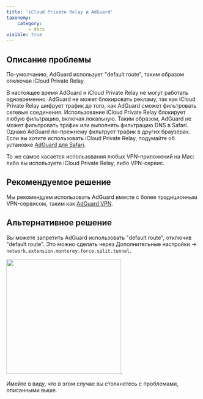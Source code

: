 ```yaml
---
title: 'iCloud Private Relay и AdGuard'
taxonomy:
    category:
        - docs
visible: true
---
```


## Описание проблемы

По-умолчанию, AdGuard использует "default route", таким образом отключая iCloud Private Relay.

В настоящее время AdGuard и iCloud Private Relay не могут работать одновременно. AdGuard не может блокировать рекламу, так как iCloud Private Relay шифрует трафик до того, как AdGuard сможет фильтровать сетевые соединения.  Использование iCloud Private Relay блокирует любую фильтрацию, включая локальную. Таким образом, AdGuard не может фильтровать трафик или выполнять фильтрацию DNS в Safari. Однако AdGuard по-прежнему фильтрует трафик в других браузерах. Если вы хотите использовать iCloud Private Relay, подумайте об установке [AdGuard для Safari](https://adguard.com/en/adguard-safari/overview.html). 

То же самое касается использования любых VPN-приложений на Mac: либо вы используете iCloud Private Relay, либо VPN-сервис.

## Рекомендуемое решение

Мы рекомендуем использовать AdGuard вместе с более традиционным VPN-сервисом, таким как [AdGuard VPN](https://adguard-vpn.com/en/welcome.html).

## Альтернативное решение

Вы можете запретить AdGuard использовать "default route", отключив "default route".  Это можно сделать через Дополнительные настройки -> ``network.extension.monterey.force.split.tunnel``. 

<img src="https://cdn.adguard.com/public/Adguard/kb/MAC/mac_adguard_advanced_settings.png" width="300">. 

Имейте в виду, что в этом случае вы столкнетесь с проблемами, описанными выше.
